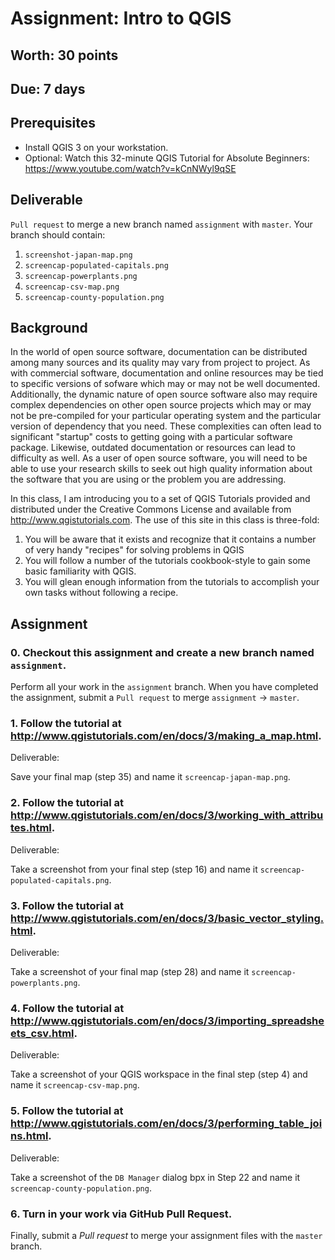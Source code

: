 # Assignment: Intro to QGIS
## Worth: 30 points
## Due: 7 days

## Prerequisites
- Install QGIS 3 on your workstation.
- Optional: Watch this 32-minute QGIS Tutorial for Absolute Beginners: https://www.youtube.com/watch?v=kCnNWyl9qSE

## Deliverable
`Pull request` to merge a new branch named `assignment` with `master`. Your branch should contain:
1. `screenshot-japan-map.png`
2. `screencap-populated-capitals.png`
3. `screencap-powerplants.png`
4. `screencap-csv-map.png`
5. `screencap-county-population.png`

## Background

In the world of open source software, documentation can be distributed among many sources and its quality may vary from project
to project. As with commercial software, documentation and online resources may be tied to specific versions of sofware
which may or may not be well documented. Additionally, the dynamic nature of open source software also may require complex 
dependencies on other open source projects which may or may not be pre-compiled for your particular operating system and
the particular version of dependency that you need. These complexities can often lead to significant "startup" costs to 
getting going with a particular software package. Likewise, outdated documentation or resources can lead to difficulty as
well. As a user of open source software, you will need to be able to use your research skills to seek out high quality 
information about the software that you are using or the problem you are addressing.

In this class, I am introducing you to a set of QGIS Tutorials provided and distributed under the Creative Commons License
and available from http://www.qgistutorials.com. The use of this site in this class is three-fold: 
1. You will be aware that it exists and recognize that it contains a number of very handy "recipes" for solving problems in QGIS
2. You will follow a number of the tutorials cookbook-style to gain some basic familiarity with QGIS.
3. You will glean enough information from the tutorials to accomplish your own tasks without following a recipe.

## Assignment

### 0. Checkout this assignment and create a new branch named `assignment`.
Perform all your work in the `assignment` branch. When you have completed the assignment, submit a `Pull request` to merge `assignment` -> `master`.

### 1. Follow the tutorial at http://www.qgistutorials.com/en/docs/3/making_a_map.html.

Deliverable:

Save your final map (step 35) and name it `screencap-japan-map.png`. 

### 2. Follow the tutorial at http://www.qgistutorials.com/en/docs/3/working_with_attributes.html.

Deliverable: 

Take a screenshot from your final step (step 16) and name it `screencap-populated-capitals.png`.

### 3. Follow the tutorial at http://www.qgistutorials.com/en/docs/3/basic_vector_styling.html.

Deliverable:

Take a screenshot of your final map (step 28) and name it `screencap-powerplants.png`.

### 4. Follow the tutorial at http://www.qgistutorials.com/en/docs/3/importing_spreadsheets_csv.html.

Deliverable:

Take a screenshot of your QGIS workspace in the final step (step 4) and name it `screencap-csv-map.png`.

### 5. Follow the tutorial at http://www.qgistutorials.com/en/docs/3/performing_table_joins.html.

Deliverable:

Take a screenshot of the `DB Manager` dialog bpx in Step 22 and name it `screencap-county-population.png`.

### 6. Turn in your work via GitHub Pull Request. 

Finally, submit a *Pull request* to merge your assignment files with the `master` branch. 
